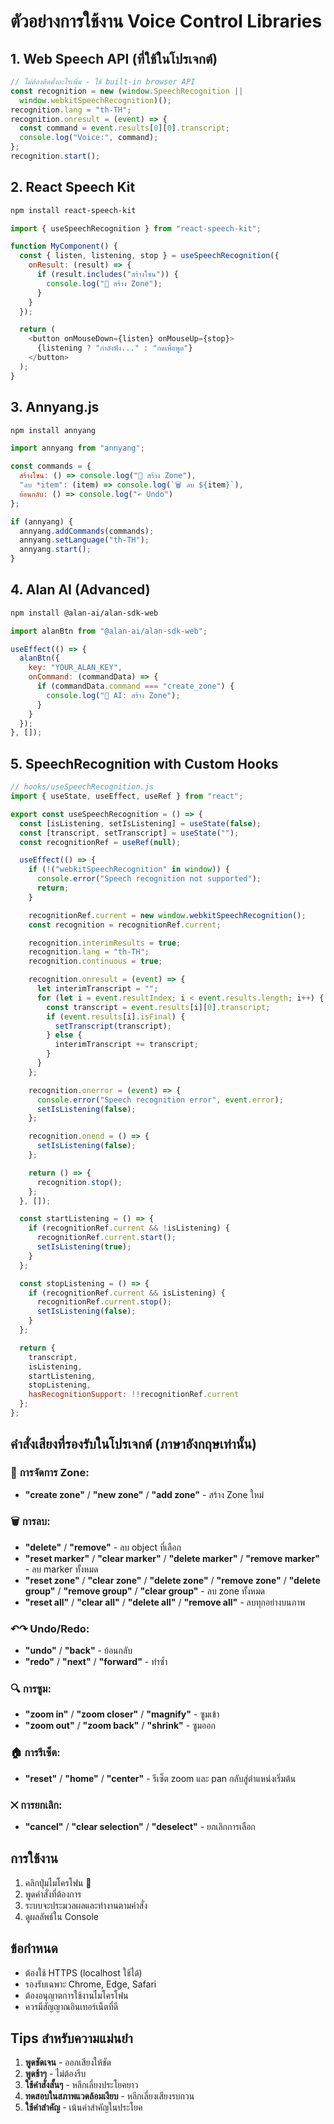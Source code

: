 # ตัวอย่างการใช้งาน Voice Control Libraries

## 1. Web Speech API (ที่ใช้ในโปรเจกต์)

```javascript
// ไม่ต้องติดตั้งอะไรเพิ่ม - ใช้ built-in browser API
const recognition = new (window.SpeechRecognition ||
  window.webkitSpeechRecognition)();
recognition.lang = "th-TH";
recognition.onresult = (event) => {
  const command = event.results[0][0].transcript;
  console.log("Voice:", command);
};
recognition.start();
```

## 2. React Speech Kit

```bash
npm install react-speech-kit
```

```javascript
import { useSpeechRecognition } from "react-speech-kit";

function MyComponent() {
  const { listen, listening, stop } = useSpeechRecognition({
    onResult: (result) => {
      if (result.includes("สร้างโซน")) {
        console.log("🎯 สร้าง Zone");
      }
    }
  });

  return (
    <button onMouseDown={listen} onMouseUp={stop}>
      {listening ? "กำลังฟัง..." : "กดเพื่อพูด"}
    </button>
  );
}
```

## 3. Annyang.js

```bash
npm install annyang
```

```javascript
import annyang from "annyang";

const commands = {
  สร้างโซน: () => console.log("🎯 สร้าง Zone"),
  "ลบ *item": (item) => console.log(`🗑️ ลบ ${item}`),
  ย้อนกลับ: () => console.log("↶ Undo")
};

if (annyang) {
  annyang.addCommands(commands);
  annyang.setLanguage("th-TH");
  annyang.start();
}
```

## 4. Alan AI (Advanced)

```bash
npm install @alan-ai/alan-sdk-web
```

```javascript
import alanBtn from "@alan-ai/alan-sdk-web";

useEffect(() => {
  alanBtn({
    key: "YOUR_ALAN_KEY",
    onCommand: (commandData) => {
      if (commandData.command === "create_zone") {
        console.log("🎯 AI: สร้าง Zone");
      }
    }
  });
}, []);
```

## 5. SpeechRecognition with Custom Hooks

```javascript
// hooks/useSpeechRecognition.js
import { useState, useEffect, useRef } from "react";

export const useSpeechRecognition = () => {
  const [isListening, setIsListening] = useState(false);
  const [transcript, setTranscript] = useState("");
  const recognitionRef = useRef(null);

  useEffect(() => {
    if (!("webkitSpeechRecognition" in window)) {
      console.error("Speech recognition not supported");
      return;
    }

    recognitionRef.current = new window.webkitSpeechRecognition();
    const recognition = recognitionRef.current;

    recognition.interimResults = true;
    recognition.lang = "th-TH";
    recognition.continuous = true;

    recognition.onresult = (event) => {
      let interimTranscript = "";
      for (let i = event.resultIndex; i < event.results.length; i++) {
        const transcript = event.results[i][0].transcript;
        if (event.results[i].isFinal) {
          setTranscript(transcript);
        } else {
          interimTranscript += transcript;
        }
      }
    };

    recognition.onerror = (event) => {
      console.error("Speech recognition error", event.error);
      setIsListening(false);
    };

    recognition.onend = () => {
      setIsListening(false);
    };

    return () => {
      recognition.stop();
    };
  }, []);

  const startListening = () => {
    if (recognitionRef.current && !isListening) {
      recognitionRef.current.start();
      setIsListening(true);
    }
  };

  const stopListening = () => {
    if (recognitionRef.current && isListening) {
      recognitionRef.current.stop();
      setIsListening(false);
    }
  };

  return {
    transcript,
    isListening,
    startListening,
    stopListening,
    hasRecognitionSupport: !!recognitionRef.current
  };
};
```

## คำสั่งเสียงที่รองรับในโปรเจกต์ (ภาษาอังกฤษเท่านั้น)

### 🎯 **การจัดการ Zone**:

- **"create zone"** / **"new zone"** / **"add zone"** - สร้าง Zone ใหม่

### 🗑️ **การลบ**:

- **"delete"** / **"remove"** - ลบ object ที่เลือก
- **"reset marker"** / **"clear marker"** / **"delete marker"** / **"remove marker"** - ลบ marker ทั้งหมด
- **"reset zone"** / **"clear zone"** / **"delete zone"** / **"remove zone"** / **"delete group"** / **"remove group"** / **"clear group"** - ลบ zone ทั้งหมด
- **"reset all"** / **"clear all"** / **"delete all"** / **"remove all"** - ลบทุกอย่างบนภาพ

### ↶↷ **Undo/Redo**:

- **"undo"** / **"back"** - ย้อนกลับ
- **"redo"** / **"next"** / **"forward"** - ทำซ้ำ

### 🔍 **การซูม**:

- **"zoom in"** / **"zoom closer"** / **"magnify"** - ซูมเข้า
- **"zoom out"** / **"zoom back"** / **"shrink"** - ซูมออก

### 🏠 **การรีเซ็ต**:

- **"reset"** / **"home"** / **"center"** - รีเซ็ต zoom และ pan กลับสู่ตำแหน่งเริ่มต้น

### ✕ **การยกเลิก**:

- **"cancel"** / **"clear selection"** / **"deselect"** - ยกเลิกการเลือก

## การใช้งาน

1. คลิกปุ่มไมโครโฟน 🎤
2. พูดคำสั่งที่ต้องการ
3. ระบบจะประมวลผลและทำงานตามคำสั่ง
4. ดูผลลัพธ์ใน Console

## ข้อกำหนด

- ต้องใช้ HTTPS (localhost ใช้ได้)
- รองรับเฉพาะ Chrome, Edge, Safari
- ต้องอนุญาตการใช้งานไมโครโฟน
- ควรมีสัญญาณอินเทอร์เน็ตที่ดี

## Tips สำหรับความแม่นยำ

1. **พูดชัดเจน** - ออกเสียงให้ชัด
2. **พูดช้าๆ** - ไม่ต้องรีบ
3. **ใช้คำสั่งสั้นๆ** - หลีกเลี่ยงประโยคยาว
4. **ทดสอบในสภาพแวดล้อมเงียบ** - หลีกเลี่ยงเสียงรบกวน
5. **ใช้คำสำคัญ** - เน้นคำสำคัญในประโยค
